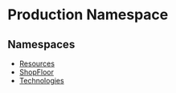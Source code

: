 ﻿---
uid: Production
---
# Production Namespace
## Namespaces
- [Resources](Production.Resources.md)  
- [ShopFloor](Production.ShopFloor.md)  
- [Technologies](Production.Technologies.md)  

